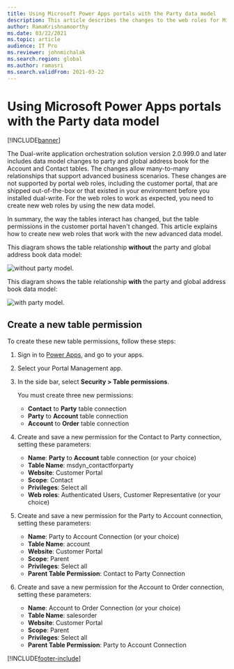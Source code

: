 ```yaml
---
title: Using Microsoft Power Apps portals with the Party data model
description: This article describes the changes to the web roles for Microsoft Power Apps portals because of the party data model in dual-write.
author: RamaKrishnamoorthy
ms.date: 03/22/2021
ms.topic: article
audience: IT Pro
ms.reviewer: johnmichalak
ms.search.region: global
ms.author: ramasri
ms.search.validFrom: 2021-03-22
---
```


# Using Microsoft Power Apps portals with the Party data model

[!INCLUDE[banner](../../includes/banner.md)]



The Dual-write application orchestration solution version 2.0.999.0 and later includes data model changes to party and global address book for the Account and Contact tables. The changes allow many-to-many relationships that support advanced business scenarios. These changes are not supported by portal web roles, including the customer portal, that are shipped out-of-the-box or that existed in your environment before you installed dual-write. For the web roles to work as expected, you need to create new web roles by using the new data model. 

In summary, the way the tables interact has changed, but the table permissions in the customer portal haven't changed. This article explains how to create new web roles that work with the new advanced data model.

This diagram shows the table relationship **without** the party and global address book data model:

   ![without party model.](media/without-party-model.PNG)

This diagram shows the table relationship **with** the party and global address book data model:

   ![with party model.](media/with-party-model.png)

## Create a new table permission

To create these new table permissions, follow these steps:

1. Sign in to [Power Apps](https://make.powerapps.com), and go to your apps.
2. Select your Portal Management app.
3. In the side bar, select **Security > Table permissions**.

    You must create three new permissions:

    + **Contact** to **Party** table connection
    + **Party** to **Account** table connection
    + **Account** to **Order** table connection

4. Create and save a new permission for the Contact to Party connection, setting these parameters:

    + **Name**: **Party** to **Account** table connection (or your choice)
    + **Table Name**: msdyn_contactforparty
    + **Website**: Customer Portal
    + **Scope**: Contact
    + **Privileges**: Select all
    + **Web roles**: Authenticated Users, Customer Representative (or your choice)

5. Create and save a new permission for the Party to Account connection, setting these parameters:

    + **Name**: Party to Account Connection (or your choice)
    + **Table Name**: account
    + **Website**: Customer Portal
    + **Scope**: Parent
    + **Privileges**: Select all
    + **Parent Table Permission**: Contact to Party Connection

6. Create and save a new permission for the Account to Order connection, setting these parameters:

    + **Name**: Account to Order Connection (or your choice)
    + **Table Name**: salesorder
    + **Website**: Customer Portal
    + **Scope**: Parent
    + **Privileges**: Select all
    + **Parent Table Permission**: Party to Account Connection

[!INCLUDE[footer-include](../../../../includes/footer-banner.md)]
